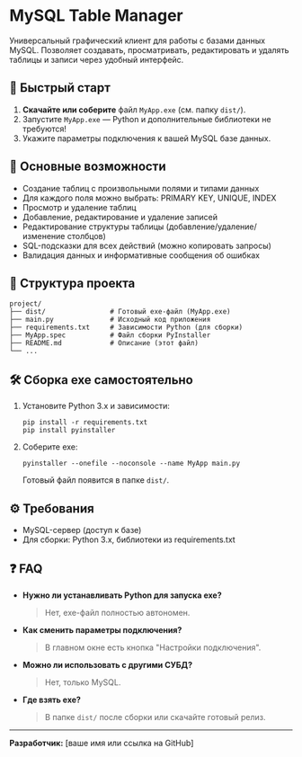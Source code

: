 # MySQL Table Manager

Универсальный графический клиент для работы с базами данных MySQL. Позволяет создавать, просматривать, редактировать и удалять таблицы и записи через удобный интерфейс.

## 🚀 Быстрый старт

1. **Скачайте или соберите** файл `MyApp.exe` (см. папку `dist/`).
2. Запустите `MyApp.exe` — Python и дополнительные библиотеки не требуются!
3. Укажите параметры подключения к вашей MySQL базе данных.

## 🧩 Основные возможности
- Создание таблиц с произвольными полями и типами данных
- Для каждого поля можно выбрать: PRIMARY KEY, UNIQUE, INDEX
- Просмотр и удаление таблиц
- Добавление, редактирование и удаление записей
- Редактирование структуры таблицы (добавление/удаление/изменение столбцов)
- SQL-подсказки для всех действий (можно копировать запросы)
- Валидация данных и информативные сообщения об ошибках

## 💾 Структура проекта
```
project/
├── dist/                # Готовый exe-файл (MyApp.exe)
├── main.py              # Исходный код приложения
├── requirements.txt     # Зависимости Python (для сборки)
├── MyApp.spec           # Файл сборки PyInstaller
├── README.md            # Описание (этот файл)
└── ...
```

## 🛠️ Сборка exe самостоятельно
1. Установите Python 3.x и зависимости:
   ```
   pip install -r requirements.txt
   pip install pyinstaller
   ```
2. Соберите exe:
   ```
   pyinstaller --onefile --noconsole --name MyApp main.py
   ```
   Готовый файл появится в папке `dist/`.

## ⚙️ Требования
- MySQL-сервер (доступ к базе)
- Для сборки: Python 3.x, библиотеки из requirements.txt

## ❓ FAQ
- **Нужно ли устанавливать Python для запуска exe?**
  > Нет, exe-файл полностью автономен.
- **Как сменить параметры подключения?**
  > В главном окне есть кнопка "Настройки подключения".
- **Можно ли использовать с другими СУБД?**
  > Нет, только MySQL.
- **Где взять exe?**
  > В папке `dist/` после сборки или скачайте готовый релиз.

---

**Разработчик:** [ваше имя или ссылка на GitHub]